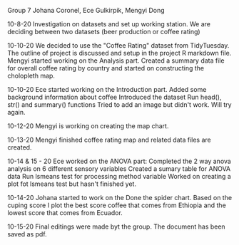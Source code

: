 Group 7
Johana Coronel, Ece Gulkirpik, Mengyi Dong

10-8-20 Investigation on datasets and set up working station.
  We are deciding between two datasets (beer production or coffee rating)

10-10-20 We decided to use the "Coffee Rating" dataset from TidyTuesday.
  The outline of project is discussed and setup in the project R markdown file.
  Mengyi started working on the Analysis part. Created a summary data file for overall coffee rating by country and started on constructing the cholopleth map.

10-10-20 Ece started working on the Introduction part. 
  Added some background information about coffee
  Introduced the dataset
  Run head(), str() and summary() functions
  Tried to add an image but didn't work. Will try again. 
  
10-12-20 Mengyi is working on creating the map chart.

10-13-20 Mengyi finished coffee rating map and related data files are created.

10-14 & 15 - 20 Ece worked on the ANOVA part:
  Completed the 2 way anova analysis on 6 different sensory variables 
  Created a sumary table for ANOVA data
  Run lsmeans test for processing method variable 
  Worked on creating a plot fot lsmeans test but hasn't finished yet.
  
  10-14-20 Johana started to work on the 
Done the spider chart. Based on the cuping score I plot the best score coffee that comes from Ethiopia and the lowest score that comes from Ecuador. 

10-15-20 Final editings were made byt the group. The document has been saved as pdf. 


